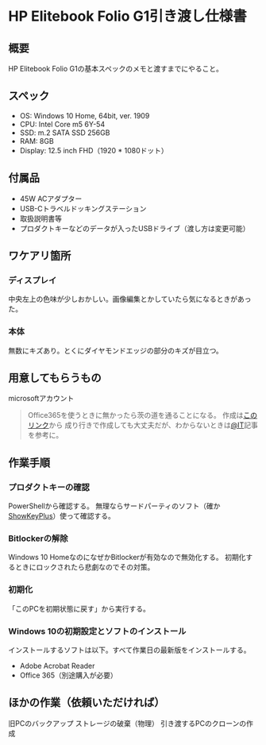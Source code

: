 # HP Elitebook Folio G1引き渡し仕様書

## 概要

HP Elitebook Folio G1の基本スペックのメモと渡すまでにやること。

## スペック

- OS: Windows 10 Home, 64bit, ver. 1909
- CPU: Intel Core m5 6Y-54
- SSD: m.2 SATA SSD 256GB
- RAM: 8GB
- Display: 12.5 inch FHD（1920 * 1080ドット）

## 付属品

- 45W ACアダプター
- USB-Cトラベルドッキングステーション
- 取扱説明書等
- プロダクトキーなどのデータが入ったUSBドライブ（渡し方は変更可能）

## ワケアリ箇所

### ディスプレイ

中央左上の色味が少しおかしい。画像編集とかしていたら気になるときがあった。

### 本体

無数にキズあり。とくにダイヤモンドエッジの部分のキズが目立つ。

## 用意してもらうもの

microsoftアカウント
> Office365を使うときに無かったら茨の道を通ることになる。
> 作成は[このリンク](https://account.microsoft.com/)から
> 成り行きで作成しても大丈夫だが、わからないときは[@IT](https://www.atmarkit.co.jp/ait/articles/1906/13/news014.html)記事を参考に。

## 作業手順

### プロダクトキーの確認

PowerShellから確認する。
無理ならサードパーティのソフト（確か[ShowKeyPlus](https://github.com/Superfly-Inc/ShowKeyPlus/releases)）使って確認する。

### Bitlockerの解除

Windows 10 HomeなのになぜかBitlockerが有効なので無効化する。
初期化するときにロックされたら悲劇なのでその対策。

### 初期化

「このPCを初期状態に戻す」から実行する。

### Windows 10の初期設定とソフトのインストール

インストールするソフトは以下。すべて作業日の最新版をインストールする。

- Adobe Acrobat Reader
- Office 365（別途購入が必要）

## ほかの作業（依頼いただければ）

旧PCのバックアップ
ストレージの破棄（物理）
引き渡するPCのクローンの作成
